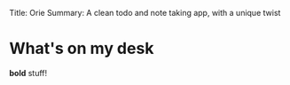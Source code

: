 Title:          Orie
Summary:        A clean todo and note taking app, with a unique twist

# What's on my desk
**bold** stuff!
